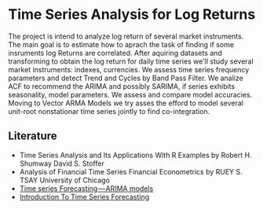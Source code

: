 # Time Series Analysis for Log Returns

The project is intend to analyze log return of several market instruments. The main goal is to estimate how to aprach the task of finding if some insruments log Returns are correlated. After aquiring datasets and transforming to obtain the log return for daily time series we'll study several market instruments: indexes, currencies. We assess time series frequency parameters and detect Trend and Cycles by Band Pass Filter. We analize ACF to recommend the ARIMA and possibly SARIMA, if series exhibits seasonality, model parameters. We assess and compare model accuracies. Moving to Vector ARMA Models we try asses the efford to model several unit-root nonstationar time series jointly to find co-integration.


## Literature

* Time Series Analysis and Its Applications With R Examples by Robert H. Shumway David S. Stoffer
* Analysis of Financial Time Series Financial Econometrics by RUEY S. TSAY University of Chicago
* [Time series Forecasting — ARIMA models](https://towardsdatascience.com/time-series-forecasting-arima-models-7f221e9eee06)
* [Introduction To Time Series Forecasting](https://www.datascience.com/blog/introduction-to-forecasting-with-arima-in-r-learn-data-science-tutorials)

